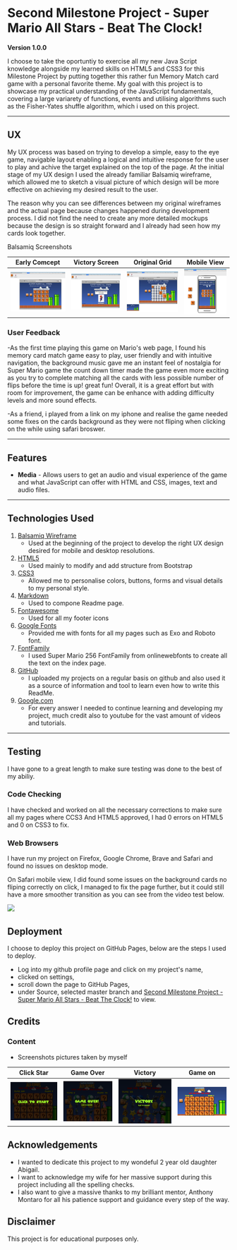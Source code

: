 # Second Milestone Project - Super Mario All Stars - Beat The Clock!

**Version 1.0.0**

I choose to take the oportuntiy to exercise all my new Java Script knowledge alongside my learned skills on HTML5 and CSS3 for this Milestone Project by putting together this rather fun Memory Match card game with a personal favorite theme.
My goal with this project is to showcase my practical understanding of the JavaScript fundamentals, covering a large variarety of functions, events and utilising algorithms such as the Fisher-Yates shuffle algorithm, which i used on this project.

---

## UX

My UX process was based on trying to develop a simple, easy to the eye game, navigable layout enabling a logical and intuitive response for the user to play and achive the target explained on the top of the page.
At the initial stage of my UX design I used the already familiar Balsamiq wireframe, which allowed me to sketch a visual picture of which design will be more effective on achieving my desired result to the user.

The reason why you can see differences between my original wireframes and the actual page because changes happened during development process. I did not find the need to create any more detailed mockups because the design is so straight forward and I already had seen how my cards look together.

Balsamiq Screenshots

| Early Comcept | Victory Screen | Original Grid | Mobile View |
|---------------|----------------|---------------|-------------|
| <img src="assets/img/Balsamiq1.png" /> | <img src="assets/img/Balsamiq2.png" /> | <img src="assets/img/Balsamiq3.png" /> | <img src="assets/img/Balsamiq4.png" /> |


### User Feedback

-As the first time playing this game on Mario's web page, I found his memory card match game easy to play, user friendly and with intuitive navigation, the background music gave me an instant feel of nostalgia for Super Mario game
 the count down timer made the game even more exciting as you try to complete matching all the cards with less possible number of flips before the time is up! great fun!
Overall, it is a great effort but with room for improvement, the game can be enhance with adding difficulty levels and more sound effects.
 
-As a friend, i played from a link on my iphone and realise the game needed some fixes on the cards background as they were not fliping when clicking on the while using safari broswer.


---


## Features

* **Media** - Allows users to get an audio and visual experience of the game and what JavaScript can offer with HTML and CSS, images, text and audio files.

---

## Technologies Used

1. [Balsamiq Wireframe](https://balsamiq.com/)
     - Used at the beginning of the project to develop the right UX design desired for mobile and desktop resolutions.
2. [HTML5](https://en.wikipedia.org/wiki/HTML5)
     - Used mainly to modify and add structure from Bootstrap
3. [CSS3](https://en.wikipedia.org/wiki/Cascading_Style_Sheets#CSS_3)
     - Allowed me to personalise colors, buttons, forms and visual details to my personal style.
4. [Markdown](https://guides.github.com/features/mastering-markdown/)
     - Used to compone Readme page.
5. [Fontawesome](https://fontawesome.com/)
     - Used for all my footer icons
6. [Google Fonts](https://fonts.google.com/)
     - Provided me with fonts for all my pages such as Exo and Roboto font.
7. [FontFamily](https://db.onlinewebfonts.com/t/6c02f15fdbc9dd7c482b52b06d8e0a6c.eot)
     - I used Super Mario 256 FontFamily from onlinewebfonts to create all the text on the index page.
8. [GitHub](https://github.com/)
     - I uploaded my projects on a regular basis on github and also used it as a source of information and tool to learn even how to write this ReadMe.
9. [Google.com](https://www.google.com/)
     - For every answer I needed to continue learning and developing my project, much credit also to youtube for the vast amount of videos and tutorials.

---

## Testing

I have gone to a great length to make sure testing was done to the best of my abiliy. 

### Code Checking

I have checked and worked on all the necessary corrections to make sure all my pages where CCS3 And HTML5 approved, I had 0 errors on HTML5 and 0 on CSS3 to fix.

### Web Browsers

I have run my project on Firefox, Google Chrome, Brave and Safari and found no issues on desktop mode.

On Safari mobile view, I did found some issues on the background cards no fliping correctly on click, I managed to fix the page further, but it could still have a more smoother transition as you can see from the video test below.

<img src="assets/img/safari-video-test.gif" />


## Deployment

I choose to deploy this project on GitHub Pages, below are the steps I used to deploy.

- Log into my github profile page and click on my project's name,
- clicked on settings,
- scroll down the page to GitHub Pages,
- under Source, selected master branch and [Second Milestone Project - Super Mario All Stars - Beat The Clock!](https://supermario78.github.io/second-milestone-project/) to view.

## Credits

### Content

- Screenshots pictures taken by myself

|  Click Star   |    Game Over   |    Victory    |   Game on   |
|---------------|----------------|---------------|-------------|
| <img src="assets/img/click-start.png" /> | <img src="assets/img/game-over.png" /> | <img src="assets/img/victory.png" /> | <img src="assets/img/starting-game.png" /> |




## Acknowledgements

- I wanted to dedicate this project to my wondeful 2 year old daughter Abigail.
- I want to acknowledge my wife for her massive support during this project including all the spelling checks.
- I also want to give a massive thanks to my brilliant mentor, Anthony Montaro for all his patience support and guidance every step of the way.

## Disclaimer
This project is for educational purposes only.

